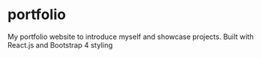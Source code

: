 # portfolio
My portfolio website to introduce myself and showcase projects. Built with React.js and Bootstrap 4 styling
